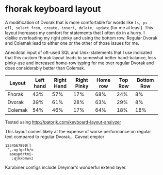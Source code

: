 # fhorak keyboard layout

A modification of Dvorak that is more comfortable for words like `ls, ps -efl, select from, create, insert, delete, update` (for me at least).
This layout increases my comfort for statements that I often do in a hurry. 
I dislike overloading my right pinky and using the bottom row. Regular Dvorak and Colemak lead to either one or the other of those issues for me.

Anecdotal input of oft-used SQL and Unix-statements that I use indicated that this custom fhorak layout leads to somewhat better hand-balance, less pinky-use and increased home-row typing for me over regular Dvorak and does considerably better than Colemak.

| Layout      | Left hand | Right Hand | Right Pinky | Home row | Top Row | Bottom Row |
| ----------- | --------- | ---------- | ----------- | -------- | ------- | ---------- |
| Fhorak      | 43%       | 57%        | 17%         | 68%      | 24%     | 8%         |
| Dvorak      | 39%       | 61%        | 28%         | 63%      | 29%     | 8%         |
| Colemak     | 54%       | 46%        | 17%         | 64%      | 18%     | 18%        |


Tested using http://patorjk.com/keyboard-layout-analyzer

This layout comes likely at the expense of worse performance on regular text compared to regular Dvorak... Caveat emptor

```
1234567890[]
 ',.uyfgclh/=
  aoespdrtni-
   ;qjkxbmwvz
```

Karabiner configs include Dreymar's wonderful extend layer.